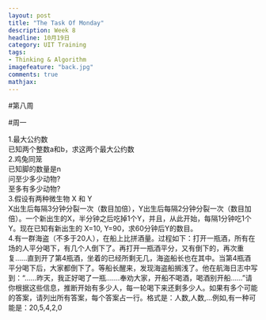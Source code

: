 ```yaml
---
layout: post
title: "The Task Of Monday"
description: Week 8
headline: 10月19日
category: UIT Training
tags:  
- Thinking & Algorithm
imagefeature: "back.jpg"
comments: true
mathjax: 
---
```


#第八周 <br>

#周一 <br>

1.最大公约数 <br>
已知两个整数a和b，求这两个最大公约数 <br>
2.鸡兔同笼 <br>
已知脚的数量是n <br>
问至少多少动物? <br>
至多有多少动物? <br>
3.假设有两种微生物 X 和 Y <br>
X出生后每隔3分钟分裂一次（数目加倍），Y出生后每隔2分钟分裂一次（数目加倍）。一个新出生的X，半分钟之后吃掉1个Y，并且，从此开始，每隔1分钟吃1个Y。现在已知有新出生的 X=10, Y=90，求60分钟后Y的数目。<br>
4.有一群海盗（不多于20人），在船上比拼酒量。过程如下：打开一瓶酒，所有在场的人平分喝下，有几个人倒下了。再打开一瓶酒平分，又有倒下的，再次重复......直到开了第4瓶酒，坐着的已经所剩无几，海盗船长也在其中。当第4瓶酒平分喝下后，大家都倒下了。等船长醒来，发现海盗船搁浅了。他在航海日志中写到：“......昨天，我正好喝了一瓶.......奉劝大家，开船不喝酒，喝酒别开船......”请你根据这些信息，推断开始有多少人，每一轮喝下来还剩多少人。如果有多个可能的答案，请列出所有答案，每个答案占一行。格式是：人数,人数,...例如,有一种可能是：20,5,4,2,0 <br>
